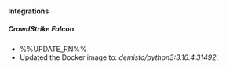 
#### Integrations
##### CrowdStrike Falcon
- %%UPDATE_RN%%
- Updated the Docker image to: *demisto/python3:3.10.4.31492*.
